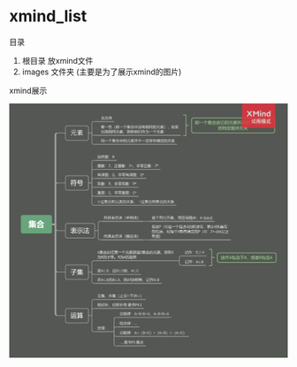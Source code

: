 # xmind_list

目录 

1. 根目录 放xmind文件 
2. images 文件夹 (主要是为了展示xmind的图片)

xmind展示

![集合.xmind](.\images\集合\读书笔记.png)